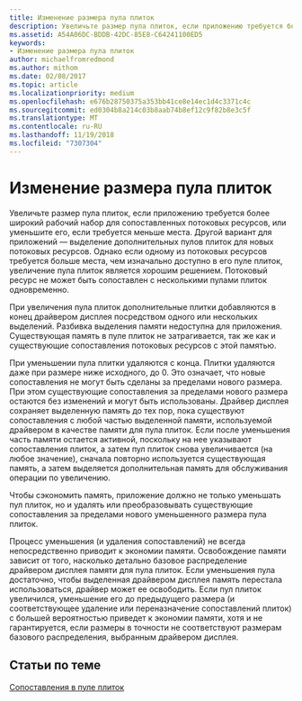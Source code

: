 ```yaml
---
title: Изменение размера пула плиток
description: Увеличьте размер пула плиток, если приложению требуется более широкий рабочий набор для сопоставленных потоковых ресурсов, или уменьшите его, если требуется меньше места.
ms.assetid: A54A06DC-BDDB-42DC-85E8-C64241100ED5
keywords:
- Изменение размера пула плиток
author: michaelfromredmond
ms.author: mithom
ms.date: 02/08/2017
ms.topic: article
ms.localizationpriority: medium
ms.openlocfilehash: e676b28750375a353bb41ce8e14ec1d4c3371c4c
ms.sourcegitcommit: ed0304b8a214c03b8aab74b8ef12c9f82b8e3c5f
ms.translationtype: MT
ms.contentlocale: ru-RU
ms.lasthandoff: 11/19/2018
ms.locfileid: "7307304"
---
```

# <a name="tile-pool-resizing"></a>Изменение размера пула плиток


Увеличьте размер пула плиток, если приложению требуется более широкий рабочий набор для сопоставленных потоковых ресурсов, или уменьшите его, если требуется меньше места. Другой вариант для приложений — выделение дополнительных пулов плиток для новых потоковых ресурсов. Однако если одному из потоковых ресурсов требуется больше места, чем изначально доступно в его пуле плиток, увеличение пула плиток является хорошим решением. Потоковый ресурс не может быть сопоставлен с несколькими пулами плиток одновременно.

При увеличения пула плиток дополнительные плитки добавляются в конец драйвером дисплея посредством одного или нескольких выделений. Разбивка выделения памяти недоступна для приложения. Существующая память в пуле плиток не затрагивается, так же как и существующие сопоставления потоковых ресурсов с этой памятью.

При уменьшении пула плитки удаляются с конца. Плитки удаляются даже при размере ниже исходного, до 0. Это означает, что новые сопоставления не могут быть сделаны за пределами нового размера. При этом существующие сопоставления за пределами нового размера остаются без изменений и могут быть использованы. Драйвер дисплея сохраняет выделенную память до тех пор, пока существуют сопоставления с любой частью выделенной памяти, используемой драйвером в качестве памяти для пула плиток. Если после уменьшения часть памяти остается активной, поскольку на нее указывают сопоставления плиток, а затем пул плиток снова увеличивается (на любое значение), сначала повторно используется существующая память, а затем выделяется дополнительная память для обслуживания операции по увеличению.

Чтобы сэкономить память, приложение должно не только уменьшать пул плиток, но и удалять или преобразовывать существующие сопоставления за пределами нового уменьшенного размера пула плиток.

Процесс уменьшения (и удаления сопоставлений) не всегда непосредственно приводит к экономии памяти. Освобождение памяти зависит от того, насколько детально базовое распределение драйвером дисплея памяти для пула плиток. Если уменьшения пула достаточно, чтобы выделенная драйвером дисплея память перестала использоваться, драйвер может ее освободить. Если пул плиток увеличился, уменьшение его до предыдущего размера (и соответствующее удаление или переназначение сопоставлений плиток) с большей вероятностью приведет к экономии памяти, хотя и не гарантируется, если размеры в точности не соответствуют размерам базового распределения, выбранным драйвером дисплея.

## <a name="span-idrelated-topicsspanrelated-topics"></a><span id="related-topics"></span>Статьи по теме


[Сопоставления в пуле плиток](mappings-are-into-a-tile-pool.md)

 

 




